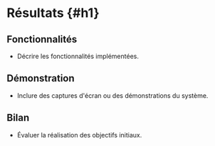 # Résultats {#h1}

## Fonctionnalités

- Décrire les fonctionnalités implémentées.

## Démonstration

- Inclure des captures d'écran ou des démonstrations du système.

## Bilan

- Évaluer la réalisation des objectifs initiaux.
